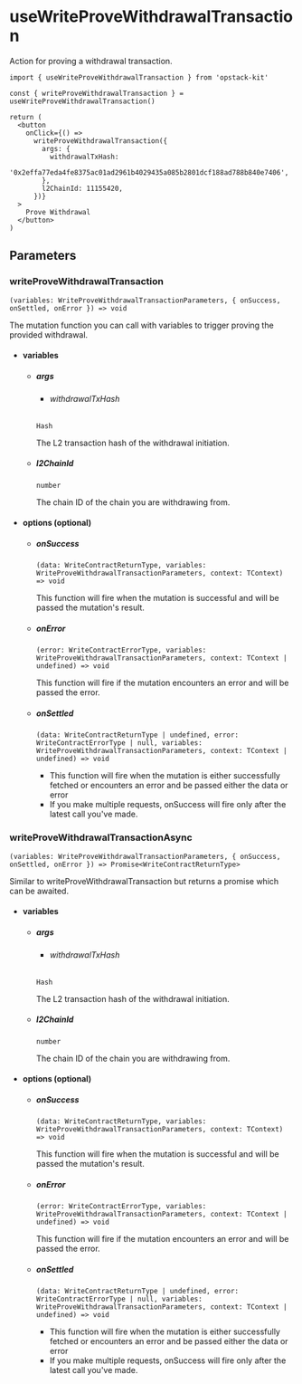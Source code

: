 # useWriteProveWithdrawalTransaction

Action for proving a withdrawal transaction.

```tsx [example.tsx]
import { useWriteProveWithdrawalTransaction } from 'opstack-kit'

const { writeProveWithdrawalTransaction } = useWriteProveWithdrawalTransaction()

return (
  <button
    onClick={() =>
      writeProveWithdrawalTransaction({
        args: {
          withdrawalTxHash:
            '0x2effa77eda4fe8375ac01ad2961b4029435a085b2801dcf188ad788b840e7406',
        },
        l2ChainId: 11155420,
      })}
  >
    Prove Withdrawal
  </button>
)
```

## Parameters

### writeProveWithdrawalTransaction

`(variables: WriteProveWithdrawalTransactionParameters, { onSuccess, onSettled, onError }) => void`

The mutation function you can call with variables to trigger proving the provided withdrawal.

- #### variables
  - ##### args

    - ###### withdrawalTxHash
    `Hash`

    The L2 transaction hash of the withdrawal initiation.

  - ##### l2ChainId
    `number`

    The chain ID of the chain you are withdrawing from.

- #### options (optional)
  - ##### onSuccess
    `(data: WriteContractReturnType, variables: WriteProveWithdrawalTransactionParameters, context: TContext) => void`

    This function will fire when the mutation is successful and will be passed the mutation's result.

  - ##### onError
    `(error: WriteContractErrorType, variables: WriteProveWithdrawalTransactionParameters, context: TContext | undefined) => void`

    This function will fire if the mutation encounters an error and will be passed the error.

  - ##### onSettled
    `(data: WriteContractReturnType | undefined, error: WriteContractErrorType | null, variables: WriteProveWithdrawalTransactionParameters, context: TContext | undefined) => void`

    - This function will fire when the mutation is either successfully fetched or encounters an error and be passed either the data or error
    - If you make multiple requests, onSuccess will fire only after the latest call you've made.

### writeProveWithdrawalTransactionAsync

`(variables: WriteProveWithdrawalTransactionParameters, { onSuccess, onSettled, onError }) => Promise<WriteContractReturnType>`

Similar to writeProveWithdrawalTransaction but returns a promise which can be awaited.

- #### variables
  - ##### args

    - ###### withdrawalTxHash
    `Hash`

    The L2 transaction hash of the withdrawal initiation.

  - ##### l2ChainId
    `number`

    The chain ID of the chain you are withdrawing from.

- #### options (optional)
  - ##### onSuccess
    `(data: WriteContractReturnType, variables: WriteProveWithdrawalTransactionParameters, context: TContext) => void`

    This function will fire when the mutation is successful and will be passed the mutation's result.

  - ##### onError
    `(error: WriteContractErrorType, variables: WriteProveWithdrawalTransactionParameters, context: TContext | undefined) => void`

    This function will fire if the mutation encounters an error and will be passed the error.

  - ##### onSettled
    `(data: WriteContractReturnType | undefined, error: WriteContractErrorType | null, variables: WriteProveWithdrawalTransactionParameters, context: TContext | undefined) => void`

    - This function will fire when the mutation is either successfully fetched or encounters an error and be passed either the data or error
    - If you make multiple requests, onSuccess will fire only after the latest call you've made.